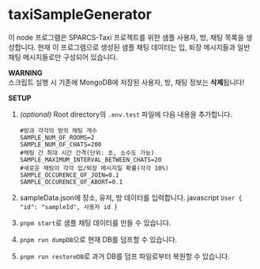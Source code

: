 # taxiSampleGenerator

이 node 프로그램은 SPARCS-Taxi 프로젝트를 위한 샘플 사용자, 방, 채팅 목록을 생성합니다.
현재 이 프로그램으로 생성된 샘플 채팅 데이터는 입, 퇴장 메시지들과 일반 채팅 메시지들로만 구성되어 있습니다.

**WARNING**  
스크립트 실행 시 기존에 MongoDB에 저장된 사용자, 방, 채팅 정보는 **삭제**됩니다!

**SETUP**

1. *(optional)* Root directory의 `.env.test` 파일에 다음 내용을 추가합니다.
   ```
   #방과 각각의 방의 채팅 개수
   SAMPLE_NUM_OF_ROOMS=2
   SAMPLE_NUM_OF_CHATS=200
   #채팅 간 최대 시간 간격(단위: 초, 소수도 가능)
   SAMPLE_MAXIMUM_INTERVAL_BETWEEN_CHATS=20
   #새로운 채팅이 각각 입/퇴장 메시지일 확률(각각 10%)
   SAMPLE_OCCURENCE_OF_JOIN=0.1
   SAMPLE_OCCURENCE_OF_ABORT=0.1
   ```
1. sampleData.json에 장소, 유저, 방 데이터를 입력합니다.
   javascript `User { "id": "sampleId", 사용자 id }`

1. `pnpm start`로 샘플 채팅 데이터를 만들 수 있습니다.

1. `pnpm run dumpDB`으로 현재 DB를 덤프할 수 있습니다.
1. `pnpm run restoreDB`로 과거 DB를 덤프 파일로부터 복원할 수 있습니다.
